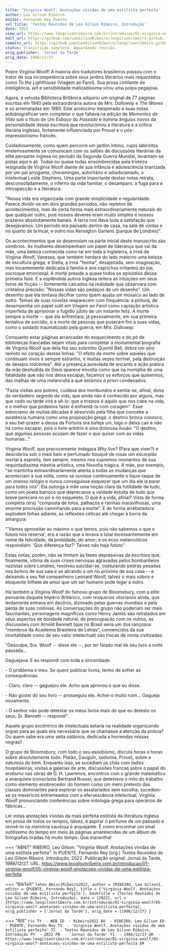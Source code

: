 ```yaml
---
title: 'Virginia Woolf. Anotações vívidas de uma estilista perfeita'
author: Leo Gilson Ribeiro
editor: Fernando Rey Puente
vol_title: 'Textos Reunidos de Leo Gilson Ribeiro, Introdução'
date: 2022
view_url: https://www.leogilsonribeiro.com.br/introducao/01-virginia-woolf/05-virginia-woolf-anotacoes-vividas-de-uma-estilista-perfeita
edit_url: https://github.com/LeoGilsonRibeiro/leogilsonribeiro.github.io/edit/main//docs/markdown/introducao/01-virginia-woolf/05-virginia-woolf-anotacoes-vividas-de-uma-estilista-perfeita.md
commits_url: https://github.com/LeoGilsonRibeiro/leogilsonribeiro.github.io/commits/main/docs/markdown/introducao/01-virginia-woolf/05-virginia-woolf-anotacoes-vividas-de-uma-estilista-perfeita.md
status: Transcrição completa. Aguardando revisão.
orig_publisher: 'Jornal da Tarde'
orig_date: 1986/12/27
---
```


Pobre Virginia Woolf! A maioria dos tradutores brasileiros passou com o trator de sua incompetência sobre seus jardins literários mais requintados como *To the Lighthouse* (Viagem ao Farol). Sua prosa cintilante de inteligência, *wit* e sensibilidade matizadíssima virou uma polpa pegajosa.

Agora, a vetusta Biblioteca Britânica adquiriu um original de 77 páginas escritas em 1940 pela extraordinária autora de *Mrs. Dalloway* e *The Waves* e só arrematadas em 1980. Este acréscimo inesperado e suas notas autobiográficas vem completar o que faltava na edição de *Momentos de Vida* sob o título de *Um Esboço do Passado* e ilumina ângulos novos da personalidade dessa escritora que revolucionou a literatura e a crítica literária inglesas, fortemente influenciada por Proust e o pós-impressionismo francês.

Cuidadosamente, como quem percorre um jardim íntimo, cujos labirintos misteriosamente se comunicam com os salões de discussões literárias da elite pensante inglesa no período da Segunda Guerra Mundial, levantam-se pistas aqui e ali. Todas ou quase todas ensombrecidas pela tristeza resignada de Virginia Woolf diante de sua infância e adolescência tiranizada por um pai arrogante, choramingas, autoritário e odiado/amado, o intelectual Leslie Stephens. Uma parte importante destas notas retrata, desconsoladamente, o inferno da vida familiar, o desamparo, a fuga para a introspecção e a literatura:

"Nossa vida era organizada com grande simplicidade e regularidade. Parece dividir-se em dois grandes períodos, não repletos de acontecimentos, mas de certa forma mais extraordinariamente naturais do que qualquer outro, pois nossos deveres eram muito simples e nossos prazeres absolutamente banais. A terra nos dava toda a satisfação que desejávamos. Um período era passado dentro de casa, na sala de visitas e no quarto de brincar, e outro nos Kensigton Gartens (parque de Londres)".

Os acontecimentos que se desenrolam na parte inicial deste manuscrito são sombrios. As mulheres desempenham um papel de liderança que vai da mãe, uma beleza conhecida como tal em toda a Inglaterra, à irmã de Virginia Woolf, Vanessa, que também herdara do lado materno uma beleza de escultura grega; e Stella, a irmã "feinha", desajeitada, sem imaginação, mas tocantemente dedicada à família e aos caprichos irritantes do pai, escroque emocional. A morte preside a quase todos os episódios dessa primeira fase. E a esplêndida autora inglesa reitera as intuições em seus livros de ficção -- fortemente calcados na realidade que observara com cristalina precisão: "Nossas vidas são pedaços de um desenho". Um desenho que ela tentava decifrar como quem ajusta um mosaico ao lado de outro. Temas de suas novelas reaparecem com frequência: a pintura, de desempenha um papel sutil em *Viagem ao Farol* como captação artística imperfeita de aprisionar o fugidio júbilo de um instante feliz. A morte sempre a morte -- que ela enfrentara, já pessoalmente, em sua primeira tentativa de suicídio, e a morte de pessoas que puseram fim a suas vidas, como o soldado traumatizado pela guerra, em *Mrs. Dalloway*.

Conquanto estar páginas arrancadas do esquecimento e do pó de bibliotecas trancadas sejam vitais para completar a monumental biografia de Virginia Woolf que dela fez seu sobrinho Quentil Bell, dobra um sino remoto no coração destas linhas: "O efeito da morte sobre aqueles que continuam vivos é sempre estranho, e muitas vezes terrível, pela destruição de desejos inocentes". Até a presença aureolada de encanto e ação prática da mãe desiludida de Deus aparece envolta como que na mortalha de uma fatalidade que não nos deixa escapar, façamos os esforços que quisermos, das malhas de uma melancolia a que estamos *a priori* condenados:

"Fazia visitas aos pobres, cuidava dos moribundos e sentia-se, afinal, dona do verdadeiro segredo da vida, que ainda não é conhecido por alguns, mas que cedo ou tarde virá a sê-lo: que a tristeza é aquilo que nos cabe na vida, e o melhor que podemos fazer é enfrentá-la com coragem". Esse estoicismo de muitas décadas é absorvido pela filha que concebe a existência humana como uma proposição grega: o destino brinca conosco, a seu bel-prazer a deusa da Fortuna ora bafeja um, logo o deixa cair e não há como escapar, pois o livre-arbítrio é uma dolorosa ilusão: "O destino, que algumas pessoas acusam de fazer o que quiser com as vidas humanas\..."

Virginia Woolf, que precocemente indagara *Why live?* (Para que viver?) e descobrira sob o mais belo e perfumado bouquê de rosas um escorpião mortal à espreita, tem sempre, mesmo nos supremos momentos de sua requintadíssima mestria artística, uma filosofia trágica. A mãe, por exemplo, "se mantinha extraordinariamente atenta a todas as mudanças que aconteciam à sua volta, como se ouvisse continuamente o tique-taque de um imenso relógio e nunca conseguisse esquecer que um dia ele ia parar para todos nós". Ela outorga à mãe uma noção clara da futilidade de tudo, como um poeta barroco que deprecasse a vaidade estulta de tudo que breve perecerá no pó e no esqueleto. O que é a vida, afinal? Vista de forma completa (era) "composta de tolos, palhaços e rainhas maravilhosas, uma enorme procissão caminhando para a morte". E de forma arrebatadora explodem linhas adiante, as reflexões céticas até chegar à borra da amargura:

"'Vamos aproveitar ao máximo o que temos, pois não sabemos o que o futuro nos reserva', era a razão que a levava a lutar incessantemente em nome da felicidade, da probidade, do amor; e os ecos melancólicos respondiam: 'Que diferença faz?' Talvez não haja futuro".

Estas notas, porém, não se limitam às fases depressivas da escritora que, finalmente, vítima de suas crises nervosas agravadas pelos bombardeios nazistas sobre Londres, resolveu suicidar-se, costurando pedras pesadas nos bolsos de sua saia e se atirando a um rio próximo de sua casa -- e deixando a seu fiel companheiro Leonard Woolf, talvez o mais sóbrio e eloquente bilhete de amor que um ser humano pode legar a outro.

Há também a Virginia Woolf do famoso grupo de Bloomsbury, com a elite pensante daquele Império Britânico, com resquícios vitorianos ainda, que lentamente entrava em declínio, dizimado pelas guerras mundiais e pela perda de suas colônias. As conversações do grupo não poderiam ser mais fascinantes, personagens magníficos como Henry James são retratados em seus aspectos de bondade natural, de preocupação com os outros, as discussões com Arnold Bennett (que no Brasil seria um dos rançosos "membros da Academia Brasileira de Letras", convencidos da sua imortalidade como de seu valor intelectual) são trocas de ironia civilizadas:

"Desculpe, Sra. Woolf -- disse ele --, por ter falado mal de seu livro a noite passada\...

Gaguejava. E eu respondi com toda a sinceridade:

\- O problema é meu. Se quero publicar livros, tenho de sofrer as consequências.

\- Claro, claro -- gaguejou ele. Acho que aprovou o que eu disse.

\- Não gostei do seu livro -- prosseguiu ele. Achei-o muito ruim\... Gagueja novamente.

\- O senhor não pode detestar os meus livros mais do que eu detesto os seus, Sr. Bennett -- respondi".

Aquele grupo excêntrico de intelectuais estaria na realidade organizando orgias para as quais era necessário que se chamasse a atenção da polícia? Ou quem sabe era uma seita satânica, dedicada a horrendas missas negras?

O grupo de Bloomsbury, com todo o seu esnobismo, discuta horas e horas sobre absolutamente tudo: Platão, Gauguin, sodomia, Proust, sobre a natureza do bem. Enquanto isso, se sucediam os chás com *ladies* hospitaleiras, visitas a galerias de arte, discussões francas sobre o papel do erotismo nas obras de D. H. Lawrence, encontros com o grande matemático e anarquista iconoclasta Bertrand Russel, que detestava o mito do trabalho como elemento enobrecedor do homem como um mero pretexto das classes dominantes para explorar os assalariados sem escolha; sucedem-se os mexericos entremeados com a efervescência intelectual, Virginia Woolf pronunciando conferências sobre mitologia grega para operários de fábricas\...

Ler estas anotações vívidas da mais perfeita estilista da literatura inglesa em prosa de todos os tempos, talvez, é aspirar o perfume de um passado e revivê-lo na memória saudosa e arquejante. É como encontrar um sinal sutilíssimo do tempo em meio às páginas amarelecidas de um álbum de fotografias tiradas há muito tempo. Que maravilha!


=== "ABNT"
    RIBEIRO, Leo Gilson. "Virginia Woolf. Anotações vívidas de uma estilista perfeita". In PUENTE, Fernando Rey (org.) <em>Textos Reunidos de Leo Gilson Ribeiro, Introdução</em>, 2022. Publicação original: Jornal da Tarde, 1986/12/27. URL: <a href="stable_url">https://www.leogilsonribeiro.com.br/introducao/01-virginia-woolf/05-virginia-woolf-anotacoes-vividas-de-uma-estilista-perfeita</a>

=== "BibTeX"
    ```latex
    @misc{Ribeiro2022,
    author = {RIBEIRO, Leo Gilson},
    editor = {PUENTE, Fernando Rey},
    title = {'Virginia Woolf. Anotações vívidas de uma estilista perfeita'},
    booktitle = {Textos Reunidos de Leo Gilson Ribeiro, Introdução},
    date = {2022},
    url = {https://www.leogilsonribeiro.com.br/introducao/01-virginia-woolf/05-virginia-woolf-anotacoes-vividas-de-uma-estilista-perfeita},
    orig_publisher = {'Jornal da Tarde'},
    orig_date = {1986/12/27}
    }
    ```

=== "RIS"
    ```ris
    TY  - WEB
    ID  - Ribeiro2022
    AU  - RIBEIRO, Leo Gilson
    ED  - PUENTE, Fernando Rey
    TI  - 'Virginia Woolf. Anotações vívidas de uma estilista perfeita'
    T2  - Textos Reunidos de Leo Gilson Ribeiro, Introdução
    PY  - 2022
    PB  - 'Jornal da Tarde'
    Y1  - 1986/12/27
    UR  - https://www.leogilsonribeiro.com.br/introducao/01-virginia-woolf/05-virginia-woolf-anotacoes-vividas-de-uma-estilista-perfeita
    ER  - 
    ```
